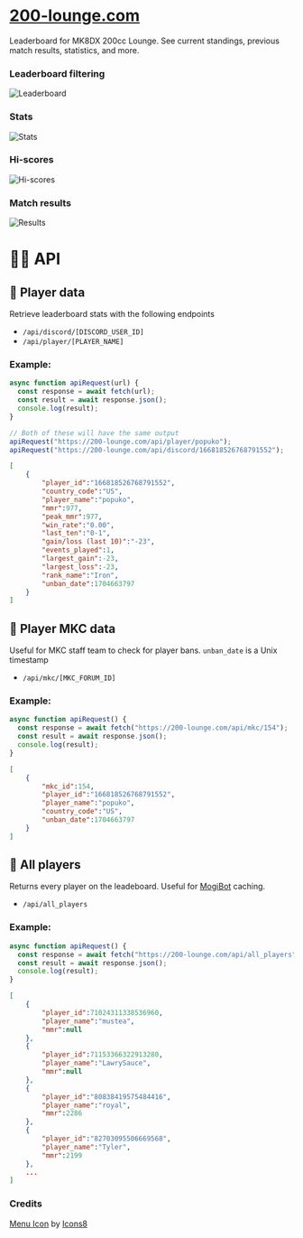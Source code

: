 # [200-lounge.com](https://200-lounge.com/)
Leaderboard for MK8DX 200cc Lounge. See current standings, previous match results, statistics, and more.

### Leaderboard filtering
![Leaderboard](https://imgur.com/kqlMvBL)

### Stats
![Stats](https://imgur.com/mDKoS9B)

### Hi-scores
![Hi-scores](https://imgur.com/hEfMjwU)

### Match results
![Results](https://imgur.com/GXMpkhi)

# 🧑‍💻 API

## 🔌 Player data
Retrieve leaderboard stats with the following endpoints

- `/api/discord/[DISCORD_USER_ID]`
- `/api/player/[PLAYER_NAME]`

### Example:
```js
async function apiRequest(url) {
  const response = await fetch(url);
  const result = await response.json();
  console.log(result);
}

// Both of these will have the same output
apiRequest("https://200-lounge.com/api/player/popuko");
apiRequest("https://200-lounge.com/api/discord/166818526768791552");
```

```json
[
    {
        "player_id":"166818526768791552",
        "country_code":"US",
        "player_name":"popuko",
        "mmr":977,
        "peak_mmr":977,
        "win_rate":"0.00",
        "last_ten":"0-1",
        "gain/loss (last 10)":"-23",
        "events_played":1,
        "largest_gain":-23,
        "largest_loss":-23,
        "rank_name":"Iron",
        "unban_date":1704663797
    }
]
```

## 🔌 Player MKC data
Useful for MKC staff team to check for player bans. `unban_date` is a Unix timestamp
- `/api/mkc/[MKC_FORUM_ID]`

### Example:
```js
async function apiRequest() {
  const response = await fetch("https://200-lounge.com/api/mkc/154");
  const result = await response.json();
  console.log(result);
}

```


```json
[
    {
        "mkc_id":154,
        "player_id":"166818526768791552",
        "player_name":"popuko",
        "country_code":"US",
        "unban_date":1704663797
    }
]
```

## 🔌 All players
Returns every player on the leadeboard. Useful for [MogiBot](https://255mp.github.io/) caching.
- `/api/all_players`

### Example:
```js
async function apiRequest() {
  const response = await fetch("https://200-lounge.com/api/all_players");
  const result = await response.json();
  console.log(result);
}
```

```json
[
    {
        "player_id":71024311338536960,
        "player_name":"mustea",
        "mmr":null
    },
    {
        "player_id":71153366322913280,
        "player_name":"LawrySauce",
        "mmr":null
    },
    {
        "player_id":"80838419575484416",
        "player_name":"royal",
        "mmr":2286
    },
    {
        "player_id":"82703095506669568",
        "player_name":"Tyler",
        "mmr":2199
    },
    ...
]
```

### Credits

[Menu Icon](https://icons8.com/icon/59832/menu) by [Icons8](https://icons8.com)